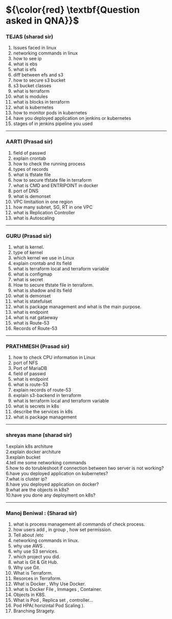 # ${\color{red} \textbf{Question asked in QNA}}$ 
 
### TEJAS (sharad sir) 
1. Issues faced in linux
2. networking commands in linux
3. how to see ip
4. what is ebs
5. what is efs
6. diff between efs and s3
7. how to secure s3 bucket
8. s3 bucket classes
9. what is terraform
10. what is modules
11. what is blocks in terraform
12. what is kubernetes
13. how to monitor pods in kubernetes
14. have you deployed application on jenkins or kubernetes
15. stages of in jenkins pipeline you used
------------------------------------------------------------------------------------------------------------------------------------------------------------------------
### AARTI (Prasad sir)
1. field of passwd 
2. explain crontab 
3. how to check the running process 
4. types of records 
5. what is tfstate file 
6. how to secure tfstate file in terraform 
7. what is CMD and ENTRIPOINT in docker 
8. port of DNS
9. what is demonset 
10. VPC limitaition in one region 
11. how many subnet, SG, RT in one VPC
12. what is Replication Controller 
13. what is Autoscaling
-----------------------------------------------------------------------------------------------------------------------------------------------------------------------
### GURU (Prasad sir)
1. what is kernel.
2. type of kernel 
3. which kernel we use in Linux
4. explain crontab and its field
5. what is terraform local and terraform variable 
6. what is configmap 
7. what is secret 
8. How to secure tfstate file in terraform.
9. what is shadow and its field
10. what is demonset 
11. what is statefulset
12. what is package management and what is the main purpose.
13. what is endpoint 
14. what is nat gataeway
15. what is Route-53
16. Records of Route-53
-------------------------------------------------------------------------------------------------------------------------------------------------------------------------
### PRATHMESH (Prasad sir)

1. how to check CPU information in Linux
2. port of NFS 
3. Port of MariaDB
4. field of passwd
5. what is endpoint 
6. what is route-53
7. explain records of route-53
8. explain s3-backend in terraform
9. what is terraform local and terraform variable
10. what is secrets in k8s
11. describe the services in k8s
12. what is package management 

-----------------------------------------------------------------------------------------------------------------------------------------------------

  ### shreyas mane (sharad sir)
  1.explain k8s architure \
  2.explain docker architure \
  3.explain bucket \
  4.tell me some networking commands \
  5.how to do torubleshoot if connection between two server is not working? \
  6.have you deployed application on kubernetes? \
  7.what is cluster ip? \
  8.have you deployed application on docker? \
  9.what are the objects in k8s? \
  10.have you done any deployment on k8s?
  
--------------------------------------------------------------------------------------------------------------------------------------------------------
  
  ###  Manoj Beniwal : (Sharad sir)
1. what is process management all commands of check process.
2. how users add , in group , how set permission.
3. Tell about /etc
4.  networking commands in linux.
5.  why use AWS .
6.  why use S3 services.
7. which project you did.
8. what is Git & Git Hub.
9. Why use Git.
10. What is Terraform.
11. Resorces in Terraform.
12. What is Docker , Why Use Docker.
13.  what is Docker File , Immages , Container.
15.  Objects in K8S.
16.  What is Pod , Replica set , controller...
17.  Pod HPA( horizintal Pod Scaling ).
18.  Branching Stragety.
